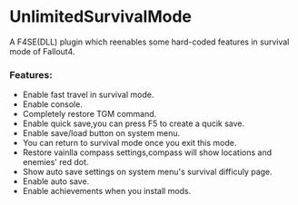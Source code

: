 # UnlimitedSurvivalMode
A F4SE(DLL) plugin which reenables some hard-coded features in survival mode of Fallout4.   
### Features:  
* Enable fast travel in survival mode.  
* Enable console.
* Completely restore TGM command.  
* Enable quick save,you can press F5 to create a qucik save.
* Enable save/load button on system menu.
* You can return to survival mode once you exit this mode.  
* Restore vainlla compass settings,compass will show locations and enemies' red dot.  
* Show auto save settings on system menu's survival difficuly page.
* Enable auto save.  
* Enable achievements when you install mods.
